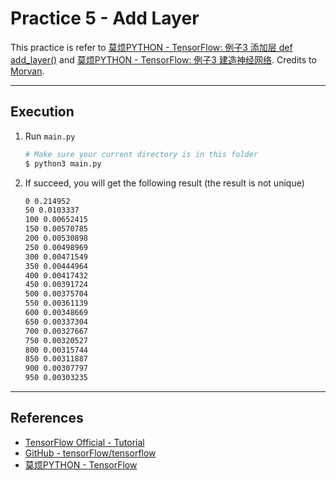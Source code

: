 # Practice 5 - Add Layer

This practice is refer to [莫烦PYTHON - TensorFlow: 例子3 添加层 def add_layer()](https://morvanzhou.github.io/tutorials/machine-learning/tensorflow/3-1-add-layer/) and [莫烦PYTHON - TensorFlow: 例子3 建造神经网络](https://morvanzhou.github.io/tutorials/machine-learning/tensorflow/3-2-create-NN/). Credits to [Morvan](https://github.com/MorvanZhou).

---
## Execution

1. Run `main.py`
    ```bash
    # Make sure your current directory is in this folder
    $ python3 main.py
    ```
2. If succeed, you will get the following result (the result is not unique)
    ```bash
    0 0.214952
    50 0.0103337
    100 0.00652415
    150 0.00570785
    200 0.00530898
    250 0.00498969
    300 0.00471549
    350 0.00444964
    400 0.00417432
    450 0.00391724
    500 0.00375704
    550 0.00361139
    600 0.00348669
    650 0.00337304
    700 0.00327667
    750 0.00320527
    800 0.00315744
    850 0.00311887
    900 0.00307797
    950 0.00303235
    ```

---
## References

* [TensorFlow Official - Tutorial](https://www.tensorflow.org/tutorials/)
* [GitHub - tensorFlow/tensorflow](https://github.com/tensorflow/tensorflow)
* [莫烦PYTHON - TensorFlow](https://morvanzhou.github.io/tutorials/machine-learning/tensorflow)